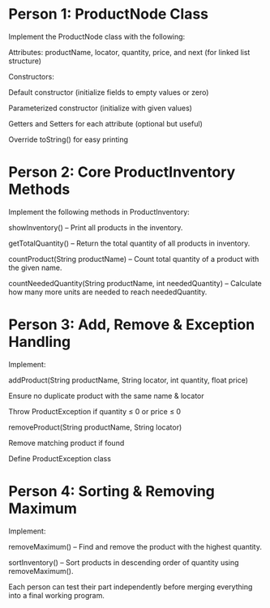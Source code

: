# Person 1: ProductNode Class

Implement the ProductNode class with the following:

Attributes: productName, locator, quantity, price, and next (for linked list structure)

Constructors:

Default constructor (initialize fields to empty values or zero)

Parameterized constructor (initialize with given values)

Getters and Setters for each attribute (optional but useful)

Override toString() for easy printing




# Person 2: Core ProductInventory Methods

Implement the following methods in ProductInventory:

showInventory() – Print all products in the inventory.

getTotalQuantity() – Return the total quantity of all products in inventory.

countProduct(String productName) – Count total quantity of a product with the given name.

countNeededQuantity(String productName, int neededQuantity) – Calculate how many more units are needed to reach neededQuantity.




# Person 3: Add, Remove & Exception Handling

Implement:

addProduct(String productName, String locator, int quantity, float price)

Ensure no duplicate product with the same name & locator

Throw ProductException if quantity ≤ 0 or price ≤ 0

removeProduct(String productName, String locator)

Remove matching product if found

Define ProductException class




# Person 4: Sorting & Removing Maximum

Implement:

removeMaximum() – Find and remove the product with the highest quantity.

sortInventory() – Sort products in descending order of quantity using removeMaximum().

Each person can test their part independently before merging everything into a final working program.